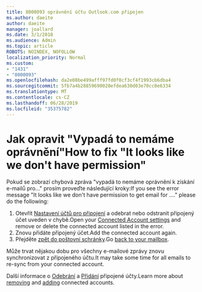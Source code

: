 ```yaml
---
title: 8000093 oprávnění účtu Outlook.com připojen
ms.author: daeite
author: daeite
manager: joallard
ms.date: 3/1/2018
ms.audience: Admin
ms.topic: article
ROBOTS: NOINDEX, NOFOLLOW
localization_priority: Normal
ms.custom:
- "1431"
- "8000093"
ms.openlocfilehash: da2e08be499afff97fd0f0cf3cf4f1993cb6dba4
ms.sourcegitcommit: 5fb7a4b28859690020efdea630d03e70cc0e6334
ms.translationtype: MT
ms.contentlocale: cs-CZ
ms.lasthandoff: 06/28/2019
ms.locfileid: "35375782"
---
```

# <a name="how-to-fix-it-looks-like-we-dont-have-permission"></a><span data-ttu-id="2d60f-102">Jak opravit "Vypadá to nemáme oprávnění"</span><span class="sxs-lookup"><span data-stu-id="2d60f-102">How to fix "It looks like we don't have permission"</span></span>

<span data-ttu-id="2d60f-103">Pokud se zobrazí chybová zpráva "vypadá to nemáme oprávnění k získání e-mailů pro..." prosím proveďte následující kroky:</span><span class="sxs-lookup"><span data-stu-id="2d60f-103">If you see the error message "It looks like we don't have permission to get email for ...." please do the following:</span></span>

1. <span data-ttu-id="2d60f-104">Otevřít [Nastavení účtů pro připojení](https://outlook.live.com/mail/options/mail/accounts) a odebrat nebo odstranit připojený účet uveden v chybě.</span><span class="sxs-lookup"><span data-stu-id="2d60f-104">Open your [Connected Account settings](https://outlook.live.com/mail/options/mail/accounts) and remove or delete the connected account listed in the error.</span></span>
2. <span data-ttu-id="2d60f-105">Znovu přidáte připojený účet.</span><span class="sxs-lookup"><span data-stu-id="2d60f-105">Add the connected account again.</span></span>
3. <span data-ttu-id="2d60f-106">Přejděte [zpět do poštovní schránky](https://outlook.live.com/mail/inbox).</span><span class="sxs-lookup"><span data-stu-id="2d60f-106">Go [back to your mailbox](https://outlook.live.com/mail/inbox).</span></span>

<span data-ttu-id="2d60f-107">Může trvat nějakou dobu pro všechny e-mailové zprávy znovu synchronizovat z připojeného účtu.</span><span class="sxs-lookup"><span data-stu-id="2d60f-107">It may take some time for all emails to re-sync from your connected account.</span></span>

<span data-ttu-id="2d60f-108">Další informace o [Odebrání](https://support.office.com/article/0b9a6b95-ff1b-46c1-bf60-d6b3b82c5ac8) a [Přidání](https://support.office.com/article/c5224df4-5885-4e79-91ba-523aa743f0ba) připojené účty.</span><span class="sxs-lookup"><span data-stu-id="2d60f-108">Learn more about [removing](https://support.office.com/article/0b9a6b95-ff1b-46c1-bf60-d6b3b82c5ac8) and [adding](https://support.office.com/article/c5224df4-5885-4e79-91ba-523aa743f0ba) connected accounts.</span></span>